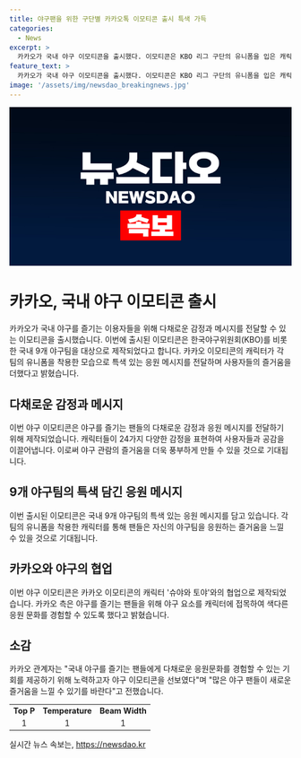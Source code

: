 ```yaml
---
title: 야구팬을 위한 구단별 카카오톡 이모티콘 출시 특색 가득
categories:
  - News
excerpt: >
  카카오가 국내 야구 이모티콘을 출시했다. 이모티콘은 KBO 리그 구단의 유니폼을 입은 캐릭터로, 다양한 감정과 응원 메시지를 담고 있다. 야구를 즐기는 팬들에게 색다른 응원 문화를 제공하며, 카카오 이모티콘과의 협업으로 제작됐다. 총 9가지 구단의 이모티콘은 야구를 관람하며 느낄 수 있는 다양한 감정을 표현하여 공감을 이끌어내고, 사용의 즐거움을 더해준다고 밝혔다. 카카오 관계자는 야구팬에게 대단히 즐거운 경험을 제공하기를 희망한다고 전했다.
feature_text: >
  카카오가 국내 야구 이모티콘을 출시했다. 이모티콘은 KBO 리그 구단의 유니폼을 입은 캐릭터로, 다양한 감정과 응원 메시지를 담고 있다. 야구를 즐기는 팬들에게 색다른 응원 문화를 제공하며, 카카오 이모티콘과의 협업으로 제작됐다. 총 9가지 구단의 이모티콘은 야구를 관람하며 느낄 수 있는 다양한 감정을 표현하여 공감을 이끌어내고, 사용의 즐거움을 더해준다고 밝혔다. 카카오 관계자는 야구팬에게 대단히 즐거운 경험을 제공하기를 희망한다고 전했다.
image: '/assets/img/newsdao_breakingnews.jpg'
---
```


<p><img src="/assets/img/newsdao_breakingnews.jpg" alt="firstkoreanews 속보" /></p>

<h1>카카오, 국내 야구 이모티콘 출시</h1>

<p data-ke-size="size16">카카오가 국내 야구를 즐기는 이용자들을 위해 다채로운 감정과 메시지를 전달할 수 있는 이모티콘을 출시했습니다. 이번에 출시된 이모티콘은 한국야구위원회(KBO)를 비롯한 국내 9개 야구팀을 대상으로 제작되었다고 합니다. 카카오 이모티콘의 캐릭터가 각 팀의 유니폼을 착용한 모습으로 특색 있는 응원 메시지를 전달하며 사용자들의 즐거움을 더했다고 밝혔습니다.</p>

<h2 data-ke-size="size26">다채로운 감정과 메시지</h2>

<p data-ke-size="size16">이번 야구 이모티콘은 야구를 즐기는 팬들의 다채로운 감정과 응원 메시지를 전달하기 위해 제작되었습니다. 캐릭터들이 24가지 다양한 감정을 표현하여 사용자들과 공감을 이끌어냅니다. 이로써 야구 관람의 즐거움을 더욱 풍부하게 만들 수 있을 것으로 기대됩니다.</p>

<h2 data-ke-size="size26">9개 야구팀의 특색 담긴 응원 메시지</h2>

<p data-ke-size="size16">이번 출시된 이모티콘은 국내 9개 야구팀의 특색 있는 응원 메시지를 담고 있습니다. 각 팀의 유니폼을 착용한 캐릭터를 통해 팬들은 자신의 야구팀을 응원하는 즐거움을 느낄 수 있을 것으로 기대됩니다.</p>

<h2 data-ke-size="size26">카카오와 야구의 협업</h2>

<p data-ke-size="size16">이번 야구 이모티콘은 카카오 이모티콘의 캐릭터 '슈야와 토야'와의 협업으로 제작되었습니다. 카카오 측은 야구를 즐기는 팬들을 위해 야구 요소를 캐릭터에 접목하여 색다른 응원 문화를 경험할 수 있도록 했다고 밝혔습니다.</p>

<h2 data-ke-size="size26">소감</h2>

<p data-ke-size="size16">카카오 관계자는 "국내 야구를 즐기는 팬들에게 다채로운 응원문화를 경험할 수 있는 기회를 제공하기 위해 노력하고자 야구 이모티콘을 선보였다"며 "많은 야구 팬들이 새로운 즐거움을 느낄 수 있기를 바란다"고 전했습니다.</p>

<table>
    <tbody>
        <tr>
            <td style="text-align: center; height: 17px;"><b>Top P</b></td>
            <td style="text-align: center; height: 17px;"><b>Temperature</b></td>
            <td style="text-align: center; height: 17px;"><b>Beam Width</b></td>
        </tr>
        <tr>
            <td style="text-align: center; height: 17px;">1</td>
            <td style="text-align: center; height: 17px;">1</td>
            <td style="text-align: center; height: 17px;">1</td>
        </tr>
    </tbody>
</table>
실시간 뉴스 속보는, <a href="https://newsdao.kr" rel="dofollow">https://newsdao.kr</a>


